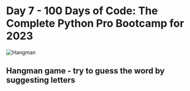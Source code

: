 # Day 7 - 100 Days of Code: The Complete Python Pro Bootcamp for 2023

![Hangman](https://cdn.akamai.steamstatic.com/steam/apps/1105730/capsule_616x353.jpg?t=1583392062)                    

## **Hangman** game - try to guess the word by suggesting letters
